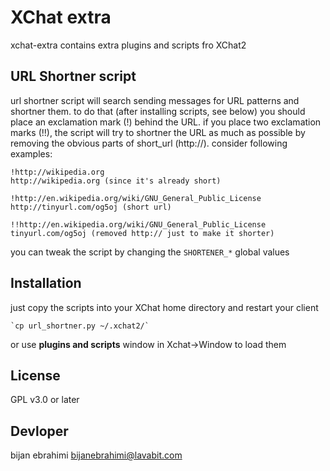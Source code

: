 XChat extra
=========

xchat-extra contains extra plugins and scripts  fro XChat2

URL Shortner script
-----------
url shortner script will search sending messages for URL patterns and shortner them.
to do that (after installing scripts, see below) you should place an exclamation mark (!) behind the URL. if you place two exclamation marks (!!), the script will try to shortner the URL as much as possible by removing the obvious parts of short_url (http://). consider following examples:


    !http://wikipedia.org
    http://wikipedia.org (since it's already short)
    
    !http://en.wikipedia.org/wiki/GNU_General_Public_License
    http://tinyurl.com/og5oj (short url)
    
    !!http://en.wikipedia.org/wiki/GNU_General_Public_License
    tinyurl.com/og5oj (removed http:// just to make it shorter)

you can tweak the script by changing the `SHORTENER_*` global values

Installation
-----------

just copy the scripts into your XChat home directory and restart your client

    `cp url_shortner.py ~/.xchat2/`
   
or use **plugins and scripts** window in Xchat->Window to load them

License
-----------

GPL v3.0 or later

Devloper
-----------

bijan ebrahimi <bijanebrahimi@lavabit.com>
